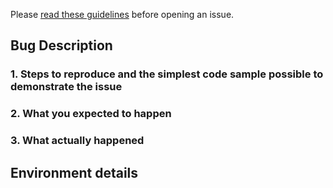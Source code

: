 Please [read these guidelines](http://ibm.biz/cdt-issue-guide) before opening an issue.

<!-- Issues will be CLOSED IMMEDIATELY if the following template is not completed. -->

## Bug Description

### 1. Steps to reproduce and the simplest code sample possible to demonstrate the issue
<!--
Outline the steps you take to make the problem happen.
Provide the simplest code sample you can, in context, that reproduces the issue.
-->

### 2. What you expected to happen

### 3. What actually happened

## Environment details
<!--
- Version(s) that are affected by this issue.
    > 2.0.2
- Java version including vendor and platform
    > 1.8.0_151 OpenJDK macOS
- Apache Kafka versions (including Scala and any vendor or platform info)
    > Apache Kafka 1.0.0 (Scala 2.11) connect-standalone.sh with IBM Cloud Message Hub
-->
